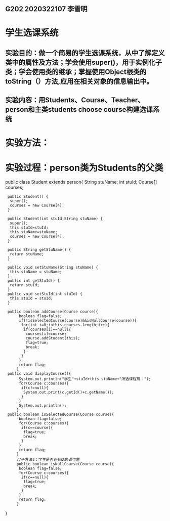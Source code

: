 ## G202 2020322107 李雪明 
# 学生选课系统
## 实验目的：做一个简易的学生选课系统，从中了解定义类中的属性及方法；学会使用super()，用于实例化子类；学会使用类的继承；掌握使用Object根类的toString（）方法,应用在相关对象的信息输出中。
## 实验内容：用Students、Course、Teacher、person和主类students choose course构建选课系统
# 实验方法：


# 实验过程：person类为Students的父类
public class Student extends person{
	 String stuName;
	 int stuId;
	 Course[] courses;

	 public Student() {
	  super();
	  courses = new Course[4];
	 }

	 public Student(int stuId,String stuName) {
	  super();
	  this.stuId=stuId;
	  this.stuName=stuName;
	  courses = new Course[4];
	 }

	 public String getStuName() {
	  return stuName;
	 }
	 
	 public void setStuName(String stuName) {
	  this.stuName = stuName;
	 }
	 public int getStuId() {
	  return stuId;
	 }
	 public void setStuId(int stuId) {
	  this.stuId = stuId;
	 }

	 public boolean addCourse(Course course){
		  boolean flag=false;
		  if(!isSelectedCourse(course)&&isNullCourse(course)){
		   for(int i=0;i<this.courses.length;i++){
		    if(courses[i]==null){
		     courses[i]=course;
		     course.addStudent(this);
		     flag=true;
		     break;
		    }
		   }
		  }
		  return flag;
		 }
	 public void displayCourse(){
		  System.out.println("学生"+stuId+this.stuName+"所选课程有：");
		  for(Course c:courses){
		   if(c!=null){
		    System.out.print(c.getId()+c.getName());
		   }
		  }
		  System.out.println();
		 }
	 public boolean isSelectedCourse(Course course){
		  boolean flag=false;
		  for(Course c:courses){
		   if(c==course){
		    flag=true;
		    break;
		   }
		  }
		  return flag;
		 }
		 //子方法2：学生是否还有选修课位置
		 public boolean isNullCourse(Course course){
		  boolean flag=false;
		  for(Course c:courses){
		   if(c==null){
		    flag=true;
		    break;
		   }
		  }
		  return flag;
		 }

	
}
